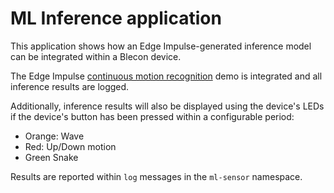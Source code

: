  # ML Inference application

 This application shows how an Edge Impulse-generated inference model can be integrated within a Blecon device.

 The Edge Impulse [continuous motion recognition](https://studio.edgeimpulse.com/public/84984/latest) demo is integrated and all inference results are logged.

 Additionally, inference results will also be displayed using the device's LEDs if the device's button has been pressed within a configurable period:
 * Orange: Wave
 * Red: Up/Down motion
 * Green Snake

 Results are reported within `log` messages in the `ml-sensor` namespace.
 